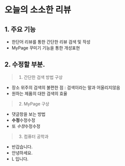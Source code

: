 # 오늘의 소소한 리뷰

## 1. 주요 기능
 - 한단어 리뷰를 통한 간단한 리뷰 검색 및 작성
 - MyPage 꾸미기 기능을 통한 개성표현

## 2. 수정할 부분.
> 1. 간단한 검색 방법 구상
 - 장소 위주의 검색의 불편한 점 : 검색이라는 말과 어울리지않음
 - 원하는 제품의 대한 검색의 효율

 > 2. MyPage 구상 
 - 댓글창을 보는 방법
 - **수정**수정수정
 - 또 *수정*수정수정
 
 > 3. 컴퓨터 공학과
  - 반갑습니다.
  - 안녕하세요.
  - L 입니다.
